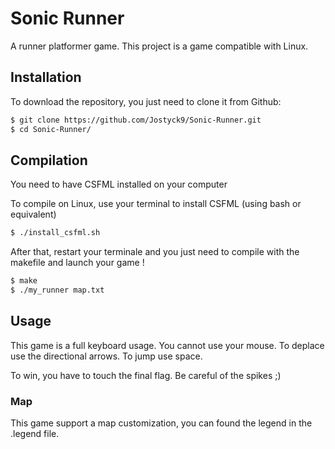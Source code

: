 # Sonic Runner
A runner platformer game. This project is a game compatible with Linux.

## Installation

To download the repository, you just need to clone it from Github:

```sh
$ git clone https://github.com/Jostyck9/Sonic-Runner.git
$ cd Sonic-Runner/
```

## Compilation
You need to have CSFML installed on your computer

To compile on Linux, use your terminal to install CSFML (using bash or equivalent)

```sh
$ ./install_csfml.sh
```

After that, restart your terminale and you just need to compile with the makefile and launch your game !

```sh
$ make
$ ./my_runner map.txt
```

## Usage

This game is a full keyboard usage. You cannot use your mouse.
To deplace use the directional arrows.
To jump use space.

To win, you have to touch the final flag.
Be careful of the spikes ;)

### Map

This game support a map customization, you can found the legend in the .legend file.